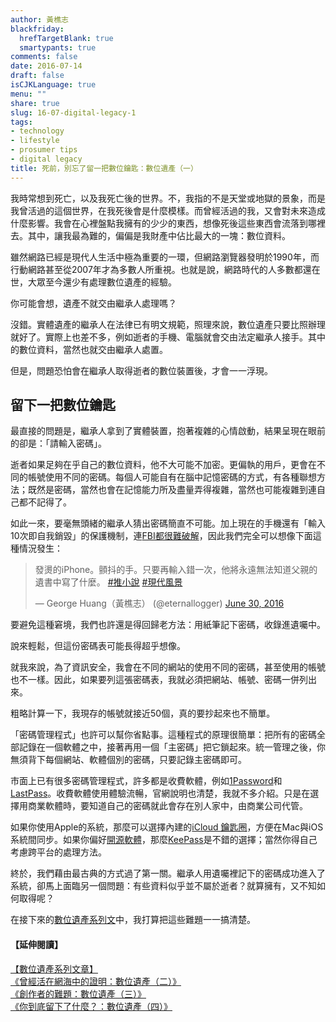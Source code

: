 ```yaml
---
author: 黃樵志
blackfriday:
  hrefTargetBlank: true
  smartypants: true
comments: false
date: 2016-07-14
draft: false
isCJKLanguage: true
menu: ""
share: true
slug: 16-07-digital-legacy-1
tags:
- technology
- lifestyle
- prosumer tips
- digital legacy
title: 死前，別忘了留一把數位鑰匙：數位遺產（一）
---
```


我時常想到死亡，以及我死亡後的世界。不，我指的不是天堂或地獄的景象，而是我曾活過的這個世界，在我死後會是什麼模樣。而曾經活過的我，又會對未來造成什麼影響。我會在心裡盤點我擁有的少少的東西，想像死後這些東西會流落到哪裡去。其中，讓我最為難的，偏偏是我財產中佔比最大的一塊：數位資料。

<!--more-->

雖然網路已經是現代人生活中極為重要的一環，但網路瀏覽器發明於1990年，而行動網路甚至從2007年才為多數人所重視。也就是說，網路時代的人多數都還在世，大眾至今還少有處理數位遺產的經驗。

你可能會想，遺產不就交由繼承人處理嗎？

沒錯。實體遺產的繼承人在法律已有明文規範，照理來說，數位遺產只要比照辦理就好了。實際上也差不多，例如逝者的手機、電腦就會交由法定繼承人接手。其中的數位資料，當然也就交由繼承人處置。

但是，問題恐怕會在繼承人取得逝者的數位裝置後，才會一一浮現。

## 留下一把數位鑰匙

最直接的問題是，繼承人拿到了實體裝置，抱著複雜的心情啟動，結果呈現在眼前的卻是：「請輸入密碼」。

逝者如果足夠在乎自己的數位資料，他不大可能不加密。更偏執的用戶，更會在不同的帳號使用不同的密碼。每個人可能自有在腦中記憶密碼的方式，有各種聯想方法；既然是密碼，當然也會在記憶能力所及盡量弄得複雜，當然也可能複雜到連自己都不記得了。

如此一來，要毫無頭緒的繼承人猜出密碼簡直不可能。加上現在的手機還有「輸入10次即自我銷毀」的保護機制，連[FBI都很難破解](http://www.wikiwand.com/en/FBI–Apple_encryption_dispute)，因此我們完全可以想像下面這種情況發生：

<blockquote class="twitter-tweet" data-lang="en"><p lang="zh" dir="ltr">發燙的iPhone。顫抖的手。只要再輸入錯一次，他將永遠無法知道父親的遺書中寫了什麼。 <a href="https://twitter.com/hashtag/%E6%8E%A8%E5%B0%8F%E8%AA%AA?src=hash">#推小說</a> <a href="https://twitter.com/hashtag/%E7%8F%BE%E4%BB%A3%E9%A2%A8%E6%99%AF?src=hash">#現代風景</a></p>&mdash; George Huang（黃樵志） (@eternallogger) <a href="https://twitter.com/eternallogger/status/748448526066028544">June 30, 2016</a></blockquote> <script async src="//platform.twitter.com/widgets.js" charset="utf-8"></script>

要避免這種窘境，我們也許還是得回歸老方法：用紙筆記下密碼，收錄進遺囑中。

說來輕鬆，但這份密碼表可能長得超乎想像。

就我來說，為了資訊安全，我會在不同的網站的使用不同的密碼，甚至使用的帳號也不一樣。因此，如果要列這張密碼表，我就必須把網站、帳號、密碼一併列出來。

粗略計算一下，我現存的帳號就接近50個，真的要抄起來也不簡單。

「密碼管理程式」也許可以幫你省點事。這種程式的原理很簡單：把所有的密碼全部記錄在一個軟體之中，接著再用一個「主密碼」把它鎖起來。統一管理之後，你無須背下每個網站、軟體個別的密碼，只要記錄主密碼即可。

市面上已有很多密碼管理程式，許多都是收費軟體，例如[1Password](http://www.wikiwand.com/en/1Password)和[LastPass](http://www.wikiwand.com/en/LastPass)。收費軟體使用體驗流暢，官網說明也清楚，我就不多介紹。只是在選擇用商業軟體時，要知道自己的密碼就此會存在別人家中，由商業公司代管。

如果你使用Apple的系統，那麼可以選擇內建的[iCloud 鑰匙圈](https://support.apple.com/zh-tw/HT204085)，方便在Mac與iOS系統間同步。如果你偏好[開源軟體](https://zh.wikipedia.org/zh-tw/开源软件)，那麼[KeePass](http://keepass.info/index.html)是不錯的選擇；當然你得自己考慮跨平台的處理方法。

終於，我們藉由最古典的方式過了第一關。繼承人用遺囑裡記下的密碼成功進入了系統，卻馬上面臨另一個問題：有些資料似乎並不屬於逝者？就算擁有，又不知如何取得呢？

在接下來的[數位遺產系列文](https://eternallogger.com/tags/digital-legacy/)中，我打算把這些難題一一搞清楚。

#### 【延伸閱讀】  
[【數位遺產系列文章】](https://eternallogger.com/tags/digital-legacy/)    
[《曾經活在網海中的證明：數位遺產（二）》](https://eternallogger.com/post/16-09-digital-legacy-2/)  
[《創作者的難題：數位遺產（三）》](https://eternallogger.com/post/16-10-digital-legacy-3)  
[《你到底留下了什麼？：數位遺產（四）》](https://eternallogger.com/post/16-11-digital-legacy-4/)